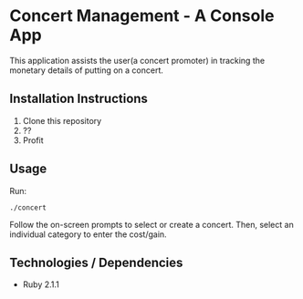 # Concert Management - A Console App

This application assists the user(a concert promoter) in tracking the monetary details of putting on a concert.


## Installation Instructions

  1. Clone this repository
  2. ??
  3. Profit

## Usage

Run:

    ./concert

Follow the on-screen prompts to select or create a concert.  Then, select an individual category to enter the cost/gain.

## Technologies / Dependencies

  * Ruby 2.1.1

